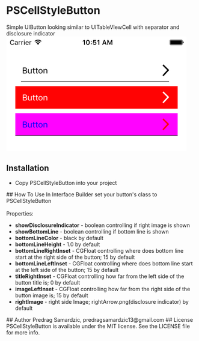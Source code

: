 # PSCellStyleButton
Simple UIButton looking similar to UITableVIewCell with separator and disclosure indicator</br>
![Alt text](/screenshot.png?raw=true)
## Installation
<ul>
<li>Copy PSCellStyleButton into your project</li>
</ul>
## How To Use
In Interface Builder set your button's class to PSCellStyleButton</br></br>
Properties:
<ul>
<li><b>showDisclosureIndicator</b> - boolean controlling if right image is shown</li>
<li><b>showBottomLine</b> - boolean controlling if bottom line is shown</li>
<li><b>bottomLineColor</b> - black by default</li>
<li><b>bottomLineHeight</b> - 1.0 by default</li>
<li><b>bottomLineRightInset</b> - CGFloat controlling where does bottom line start at the right side of the button; 15 by default</li>
<li><b>bottomLineLeftInset</b> - CGFloat controlling where does bottom line start at the left side of the button; 15 by default</li>
<li><b>titleRightInset</b> - CGFloat controlling how far from the left side of the button title is; 0 by default</li>
<li><b>imageLeftInset</b> - CGFloat controlling how far from the right side of the button image is; 15 by default</li>
<li><b>rightImage</b> - right side Image; rightArrow.png(disclosure indicator) by default</li>
</ul>
## Author
Predrag Samardzic, predragsamardzic13@gmail.com
## License
PSCellStyleButton is available under the MIT license. See the LICENSE file for more info.
